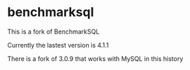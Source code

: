 # benchmarksql

This is a fork of BenchmarkSQL

Currently the lastest version is 4.1.1

There is a fork of 3.0.9 that works with MySQL in this history
